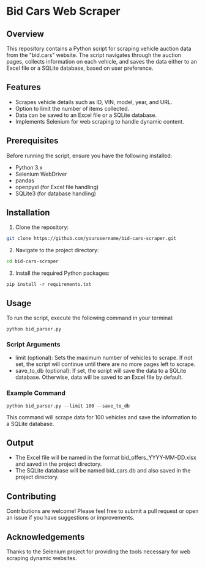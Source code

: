 # **Bid Cars Web Scraper**

## Overview

This repository contains a Python script for scraping vehicle auction data from the "bid.cars" website. The script navigates through the auction pages, collects information on each vehicle, and saves the data either to an Excel file or a SQLite database, based on user preference.

## Features

- Scrapes vehicle details such as ID, VIN, model, year, and URL.
- Option to limit the number of items collected.
- Data can be saved to an Excel file or a SQLite database.
- Implements Selenium for web scraping to handle dynamic content.

## Prerequisites

Before running the script, ensure you have the following installed:

- Python 3.x
- Selenium WebDriver
- pandas
- openpyxl (for Excel file handling)
- SQLite3 (for database handling)

## Installation

1. Clone the repository:
```bash
git clone https://github.com/yourusername/bid-cars-scraper.git
```

2. Navigate to the project directory:
```bash
cd bid-cars-scraper
```

3. Install the required Python packages:
```
pip install -r requirements.txt
```

## Usage

To run the script, execute the following command in your terminal:
```
python bid_parser.py
```

### Script Arguments

- limit (optional): Sets the maximum number of vehicles to scrape. If not set, the script will continue until there are no more pages left to scrape.
- save_to_db (optional): If set, the script will save the data to a SQLite database. Otherwise, data will be saved to an Excel file by default.

### Example Command
```
python bid_parser.py --limit 100 --save_to_db
```

This command will scrape data for 100 vehicles and save the information to a SQLite database.

## Output

- The Excel file will be named in the format bid_offers_YYYY-MM-DD.xlsx and saved in the project directory.
- The SQLite database will be named bid_cars.db and also saved in the project directory.

## Contributing

Contributions are welcome! Please feel free to submit a pull request or open an issue if you have suggestions or improvements.

## Acknowledgements

Thanks to the Selenium project for providing the tools necessary for web scraping dynamic websites.